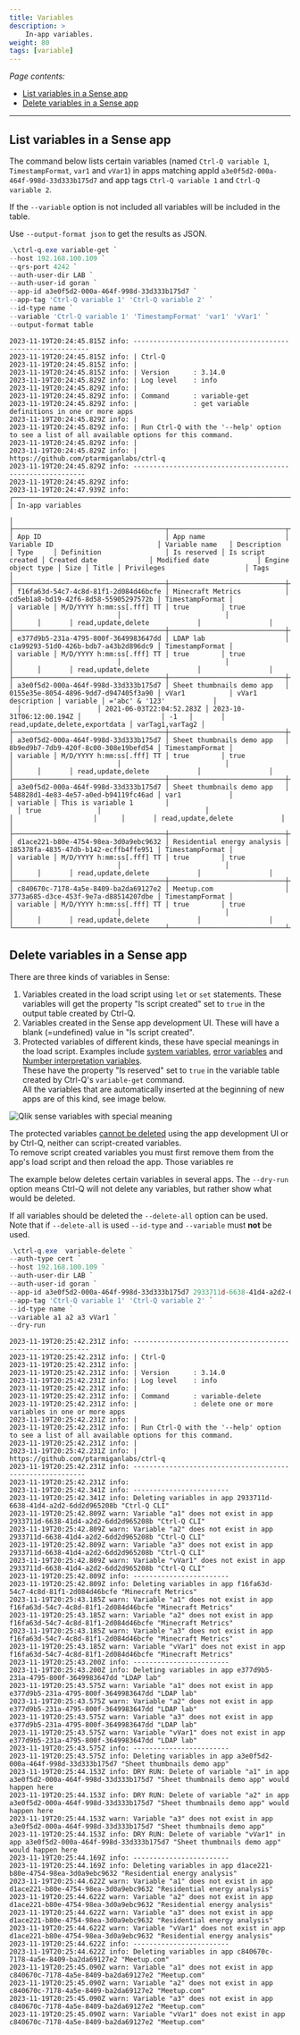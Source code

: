 ```yaml
---
title: Variables
description: >
    In-app variables.
weight: 80
tags: [variable]
---
```


<!-- {{% pageinfo %}} 
This is a placeholder page that shows you how to use this template site.
{{% /pageinfo %}} -->

*Page contents:*

- [List variables in a Sense app](#list-variables-in-a-sense-app)
- [Delete variables in a Sense app](#delete-variables-in-a-sense-app)

---

## List variables in a Sense app

The command below lists certain variables (named `Ctrl-Q variable 1`, `TimestampFormat`, `var1` and `vVar1`) in apps matching appId `a3e0f5d2-000a-464f-998d-33d333b175d7` and app tags `Ctrl-Q variable 1` and `Ctrl-Q variable 2`.

If the `--variable` option is not included all variables will be included in the table.

Use `--output-format json` to get the results as JSON.

```powershell
.\ctrl-q.exe variable-get `
--host 192.168.100.109 `
--qrs-port 4242 `
--auth-user-dir LAB `
--auth-user-id goran `
--app-id a3e0f5d2-000a-464f-998d-33d333b175d7 `
--app-tag 'Ctrl-Q variable 1' 'Ctrl-Q variable 2' `
--id-type name `
--variable 'Ctrl-Q variable 1' 'TimestampFormat' 'var1' 'vVar1' `
--output-format table
```

```text
2023-11-19T20:24:45.815Z info: -----------------------------------------------------------
2023-11-19T20:24:45.815Z info: | Ctrl-Q
2023-11-19T20:24:45.815Z info: |
2023-11-19T20:24:45.815Z info: | Version      : 3.14.0
2023-11-19T20:24:45.829Z info: | Log level    : info
2023-11-19T20:24:45.829Z info: |
2023-11-19T20:24:45.829Z info: | Command      : variable-get
2023-11-19T20:24:45.829Z info: |              : get variable definitions in one or more apps
2023-11-19T20:24:45.829Z info: |
2023-11-19T20:24:45.829Z info: | Run Ctrl-Q with the '--help' option to see a list of all available options for this command.
2023-11-19T20:24:45.829Z info: |
2023-11-19T20:24:45.829Z info: | https://github.com/ptarmiganlabs/ctrl-q
2023-11-19T20:24:45.829Z info: ----------------------------------------------------------
2023-11-19T20:24:45.829Z info:
2023-11-19T20:24:47.939Z info:
┌──────────────────────────────────────────────────────────────────────────────────────────────────────────────────────────────────────────────────────────────────────────────────────────────────────────────────────────────────────────────────────────────────────────────────────────────────────────────────────────────────────────────────────────────────────┐
│ In-app variables
                                                                                                                                                                  │
├──────────────────────────────────────┬─────────────────────────────┬──────────────────────────────────────┬─────────────────┬───────────────────┬──────────┬───────────────────────────┬─────────────┬───────────────────┬──────────────────────────┬──────────────────────────┬────────────────────┬──────┬───────┬───────────────────────────────┬─────────────────┤
│ App ID                               │ App name                    │ Variable ID                          │ Variable name   │ Description       │ Type     │ Definition                │ Is reserved │ Is script created │ Created date             │ Modified date            │ Engine object type │ Size │ Title │ Privileges                    │ Tags            │
├──────────────────────────────────────┼─────────────────────────────┼──────────────────────────────────────┼─────────────────┼───────────────────┼──────────┼───────────────────────────┼─────────────┼───────────────────┼──────────────────────────┼──────────────────────────┼────────────────────┼──────┼───────┼───────────────────────────────┼─────────────────┤
│ f16fa63d-54c7-4c8d-81f1-2d084d46bcfe │ Minecraft Metrics           │ cd5eb1a8-bd19-42f6-8d58-55905297572b │ TimestampFormat │                   │ variable │ M/D/YYYY h:mm:ss[.fff] TT │ true        │ true              │                          │                          │                    │      │       │ read,update,delete            │                 │
├──────────────────────────────────────┼─────────────────────────────┼──────────────────────────────────────┼─────────────────┼───────────────────┼──────────┼───────────────────────────┼─────────────┼───────────────────┼──────────────────────────┼──────────────────────────┼────────────────────┼──────┼───────┼───────────────────────────────┼─────────────────┤
│ e377d9b5-231a-4795-800f-3649983647dd │ LDAP lab                    │ c1a99293-51d0-426b-bdb7-a43b2d896dc9 │ TimestampFormat │                   │ variable │ M/D/YYYY h:mm:ss[.fff] TT │ true        │ true              │                          │                          │                    │      │       │ read,update,delete            │                 │
├──────────────────────────────────────┼─────────────────────────────┼──────────────────────────────────────┼─────────────────┼───────────────────┼──────────┼───────────────────────────┼─────────────┼───────────────────┼──────────────────────────┼──────────────────────────┼────────────────────┼──────┼───────┼───────────────────────────────┼─────────────────┤
│ a3e0f5d2-000a-464f-998d-33d333b175d7 │ Sheet thumbnails demo app   │ 0155e35e-8054-4896-9dd7-d947405f3a90 │ vVar1           │ vVar1 description │ variable │ ='abc' & '123'            │
  │                   │ 2021-06-03T22:04:52.283Z │ 2023-10-31T06:12:00.194Z │                    │ -1   │       │ read,update,delete,exportdata │ varTag1,varTag2 │
├──────────────────────────────────────┼─────────────────────────────┼──────────────────────────────────────┼─────────────────┼───────────────────┼──────────┼───────────────────────────┼─────────────┼───────────────────┼──────────────────────────┼──────────────────────────┼────────────────────┼──────┼───────┼───────────────────────────────┼─────────────────┤
│ a3e0f5d2-000a-464f-998d-33d333b175d7 │ Sheet thumbnails demo app   │ 8b9ed9b7-7db9-420f-8c00-308e19befd54 │ TimestampFormat │                   │ variable │ M/D/YYYY h:mm:ss[.fff] TT │ true        │ true              │                          │                          │                    │      │       │ read,update,delete            │                 │
├──────────────────────────────────────┼─────────────────────────────┼──────────────────────────────────────┼─────────────────┼───────────────────┼──────────┼───────────────────────────┼─────────────┼───────────────────┼──────────────────────────┼──────────────────────────┼────────────────────┼──────┼───────┼───────────────────────────────┼─────────────────┤
│ a3e0f5d2-000a-464f-998d-33d333b175d7 │ Sheet thumbnails demo app   │ 548828d1-4e83-4e57-a0ed-b94119fc46ad │ var1            │                   │ variable │ This is variable 1        │
  │ true              │                          │                          │                    │      │       │ read,update,delete            │                 │
├──────────────────────────────────────┼─────────────────────────────┼──────────────────────────────────────┼─────────────────┼───────────────────┼──────────┼───────────────────────────┼─────────────┼───────────────────┼──────────────────────────┼──────────────────────────┼────────────────────┼──────┼───────┼───────────────────────────────┼─────────────────┤
│ d1ace221-b80e-4754-98ea-3d0a9ebc9632 │ Residential energy analysis │ 185378fa-4835-47db-b142-ecffb4ffe951 │ TimestampFormat │                   │ variable │ M/D/YYYY h:mm:ss[.fff] TT │ true        │ true              │                          │                          │                    │      │       │ read,update,delete            │                 │
├──────────────────────────────────────┼─────────────────────────────┼──────────────────────────────────────┼─────────────────┼───────────────────┼──────────┼───────────────────────────┼─────────────┼───────────────────┼──────────────────────────┼──────────────────────────┼────────────────────┼──────┼───────┼───────────────────────────────┼─────────────────┤
│ c840670c-7178-4a5e-8409-ba2da69127e2 │ Meetup.com                  │ 3773a685-d3ce-453f-9e7a-d88514207dbe │ TimestampFormat │                   │ variable │ M/D/YYYY h:mm:ss[.fff] TT │ true        │ true              │                          │                          │                    │      │       │ read,update,delete            │                 │
└──────────────────────────────────────┴─────────────────────────────┴──────────────────────────────────────┴─────────────────┴───────────────────┴──────────┴────────────≤
```

## Delete variables in a Sense app

There are three kinds of variables in Sense:

1. Variables created in the load script using `let` or `set` statements. These variables will get the property "Is script created" set to `true` in the output table created by Ctrl-Q.
2. Variables created in the Sense app development UI. These will have a blank (=undefined) value in "Is script created".
3. Protected variables of different kinds, these have special meanings in the load script. Examples include [system variables](https://help.qlik.com/en-US/sense/February2023/Subsystems/Hub/Content/Sense_Hub/Scripting/SystemVariables/system-variables.htm), [error variables](https://help.qlik.com/en-US/sense/February2023/Subsystems/Hub/Content/Sense_Hub/Scripting/ErrorVariables/ErrorVariables.htm) and [Number interpretation variables](https://help.qlik.com/en-US/sense/February2023/Subsystems/Hub/Content/Sense_Hub/Scripting/NumberInterpretationVariables/number-interpretation-variables.htm).  
   These have the property "Is reserved" set to `true` in the variable table created by Ctrl-Q's `variable-get` command.  
   All the variables that are automatically inserted at the beginning of new apps are of this kind, see image below.

![Qlik sense variables with special meaning](/img/qlik-sense-special-variables-1.png)

The protected variables [cannot be deleted](https://help.qlik.com/en-US/sense-developer/February2023/Subsystems/EngineAPI/Content/Sense_EngineAPI/WorkingWithAppsAndVisualizations/CreateVariables/remove-variable.htm) using the app development UI or by Ctrl-Q, neither can script-created variables.  
To remove script created variables you must first remove them from the app's load script and then reload the app. Those variables re

The example below deletes certain variables in several apps. The `--dry-run` option means Ctrl-Q will not delete any variables, but rather show what would be deleted.

If all variables should be deleted the `--delete-all` option can be used.  
Note that if `--delete-all` is used `--id-type` and `--variable` must **not** be used.

```powershell
.\ctrl-q.exe  variable-delete `
--auth-type cert `
--host 192.168.100.109 `
--auth-user-dir LAB `
--auth-user-id goran `
--app-id a3e0f5d2-000a-464f-998d-33d333b175d7 2933711d-6638-41d4-a2d2-6dd2d965208b `
--app-tag 'Ctrl-Q variable 1' 'Ctrl-Q variable 2' `
--id-type name `
--variable a1 a2 a3 vVar1 `
--dry-run
```

```text
2023-11-19T20:25:42.231Z info: -----------------------------------------------------------
2023-11-19T20:25:42.231Z info: | Ctrl-Q
2023-11-19T20:25:42.231Z info: |
2023-11-19T20:25:42.231Z info: | Version      : 3.14.0
2023-11-19T20:25:42.231Z info: | Log level    : info
2023-11-19T20:25:42.231Z info: |
2023-11-19T20:25:42.231Z info: | Command      : variable-delete
2023-11-19T20:25:42.231Z info: |              : delete one or more variables in one or more apps
2023-11-19T20:25:42.231Z info: |
2023-11-19T20:25:42.231Z info: | Run Ctrl-Q with the '--help' option to see a list of all available options for this command.
2023-11-19T20:25:42.231Z info: |
2023-11-19T20:25:42.231Z info: | https://github.com/ptarmiganlabs/ctrl-q
2023-11-19T20:25:42.231Z info: ----------------------------------------------------------
2023-11-19T20:25:42.231Z info:
2023-11-19T20:25:42.341Z info: ------------------------
2023-11-19T20:25:42.341Z info: Deleting variables in app 2933711d-6638-41d4-a2d2-6dd2d965208b "Ctrl-Q CLI"
2023-11-19T20:25:42.809Z warn: Variable "a1" does not exist in app 2933711d-6638-41d4-a2d2-6dd2d965208b "Ctrl-Q CLI"
2023-11-19T20:25:42.809Z warn: Variable "a2" does not exist in app 2933711d-6638-41d4-a2d2-6dd2d965208b "Ctrl-Q CLI"
2023-11-19T20:25:42.809Z warn: Variable "a3" does not exist in app 2933711d-6638-41d4-a2d2-6dd2d965208b "Ctrl-Q CLI"
2023-11-19T20:25:42.809Z warn: Variable "vVar1" does not exist in app 2933711d-6638-41d4-a2d2-6dd2d965208b "Ctrl-Q CLI"
2023-11-19T20:25:42.809Z info: ------------------------
2023-11-19T20:25:42.809Z info: Deleting variables in app f16fa63d-54c7-4c8d-81f1-2d084d46bcfe "Minecraft Metrics"
2023-11-19T20:25:43.185Z warn: Variable "a1" does not exist in app f16fa63d-54c7-4c8d-81f1-2d084d46bcfe "Minecraft Metrics"
2023-11-19T20:25:43.185Z warn: Variable "a2" does not exist in app f16fa63d-54c7-4c8d-81f1-2d084d46bcfe "Minecraft Metrics"
2023-11-19T20:25:43.185Z warn: Variable "a3" does not exist in app f16fa63d-54c7-4c8d-81f1-2d084d46bcfe "Minecraft Metrics"
2023-11-19T20:25:43.185Z warn: Variable "vVar1" does not exist in app f16fa63d-54c7-4c8d-81f1-2d084d46bcfe "Minecraft Metrics"
2023-11-19T20:25:43.200Z info: ------------------------
2023-11-19T20:25:43.200Z info: Deleting variables in app e377d9b5-231a-4795-800f-3649983647dd "LDAP lab"
2023-11-19T20:25:43.575Z warn: Variable "a1" does not exist in app e377d9b5-231a-4795-800f-3649983647dd "LDAP lab"
2023-11-19T20:25:43.575Z warn: Variable "a2" does not exist in app e377d9b5-231a-4795-800f-3649983647dd "LDAP lab"
2023-11-19T20:25:43.575Z warn: Variable "a3" does not exist in app e377d9b5-231a-4795-800f-3649983647dd "LDAP lab"
2023-11-19T20:25:43.575Z warn: Variable "vVar1" does not exist in app e377d9b5-231a-4795-800f-3649983647dd "LDAP lab"
2023-11-19T20:25:43.575Z info: ------------------------
2023-11-19T20:25:43.575Z info: Deleting variables in app a3e0f5d2-000a-464f-998d-33d333b175d7 "Sheet thumbnails demo app"
2023-11-19T20:25:44.153Z info: DRY RUN: Delete of variable "a1" in app a3e0f5d2-000a-464f-998d-33d333b175d7 "Sheet thumbnails demo app" would happen here
2023-11-19T20:25:44.153Z info: DRY RUN: Delete of variable "a2" in app a3e0f5d2-000a-464f-998d-33d333b175d7 "Sheet thumbnails demo app" would happen here
2023-11-19T20:25:44.153Z warn: Variable "a3" does not exist in app a3e0f5d2-000a-464f-998d-33d333b175d7 "Sheet thumbnails demo app"
2023-11-19T20:25:44.153Z info: DRY RUN: Delete of variable "vVar1" in app a3e0f5d2-000a-464f-998d-33d333b175d7 "Sheet thumbnails demo app" would happen here
2023-11-19T20:25:44.169Z info: ------------------------
2023-11-19T20:25:44.169Z info: Deleting variables in app d1ace221-b80e-4754-98ea-3d0a9ebc9632 "Residential energy analysis"
2023-11-19T20:25:44.622Z warn: Variable "a1" does not exist in app d1ace221-b80e-4754-98ea-3d0a9ebc9632 "Residential energy analysis"
2023-11-19T20:25:44.622Z warn: Variable "a2" does not exist in app d1ace221-b80e-4754-98ea-3d0a9ebc9632 "Residential energy analysis"
2023-11-19T20:25:44.622Z warn: Variable "a3" does not exist in app d1ace221-b80e-4754-98ea-3d0a9ebc9632 "Residential energy analysis"
2023-11-19T20:25:44.622Z warn: Variable "vVar1" does not exist in app d1ace221-b80e-4754-98ea-3d0a9ebc9632 "Residential energy analysis"
2023-11-19T20:25:44.622Z info: ------------------------
2023-11-19T20:25:44.622Z info: Deleting variables in app c840670c-7178-4a5e-8409-ba2da69127e2 "Meetup.com"
2023-11-19T20:25:45.090Z warn: Variable "a1" does not exist in app c840670c-7178-4a5e-8409-ba2da69127e2 "Meetup.com"
2023-11-19T20:25:45.090Z warn: Variable "a2" does not exist in app c840670c-7178-4a5e-8409-ba2da69127e2 "Meetup.com"
2023-11-19T20:25:45.090Z warn: Variable "a3" does not exist in app c840670c-7178-4a5e-8409-ba2da69127e2 "Meetup.com"
2023-11-19T20:25:45.090Z warn: Variable "vVar1" does not exist in app c840670c-7178-4a5e-8409-ba2da69127e2 "Meetup.com"
```
